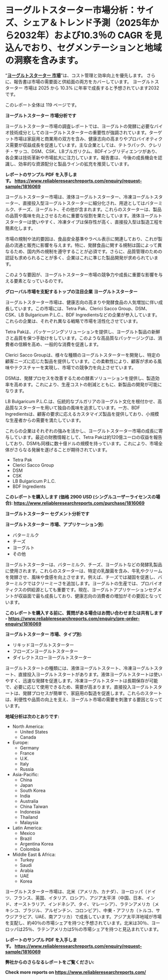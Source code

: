 <p><h1>ヨーグルトスターター市場分析：サイズ、シェア＆トレンド予測（2025年から2032年）および10.3％の CAGR を見込んでおり、セグメンテーションと地域の洞察を含みます。</h1></p><p>&ldquo;<strong><a href="https://www.reliableresearchreports.com/yogurt-starter-r1816069?utm_campaign=107&utm_medium=9&utm_source=Github&utm_content=ia&utm_term=25022025&utm_id=yogurt-starter">ヨーグルトスターター 市場</a></strong>&rdquo;は、コスト管理と効率向上を優先します。 さらに、報告書は市場の需要面と供給面の両方をカバーしています。 ヨーグルトスターター 市場は 2025 から 10.3% に年率で成長すると予想されています2032 です。</p>
<p>このレポート全体は 119 ページです。</p>
<p><strong>ヨーグルトスターター 市場分析です</strong></p>
<p><p>ヨーグルトスターター市場の調査レポートでは、ヨーグルトの発酵に必要なバイオ技術成分としてのヨーグルトスターターの重要性が強調されています。ターゲット市場は家庭用と商業用の双方を含み、健康志向の高まりやプロバイオティクス需要が収益成長を促進しています。主な企業としては、テトラパック、クレリチ・サッコ、DSM、CSK、LBブルガリクム、BDFイングリディエンツがあり、各企業は技術革新や市場拡大に注力しています。報告書は、今後の成長機会を認識し、効率的な資源配分と製品ラインの拡充を推奨しています。</p></p>
<p><strong>レポートのサンプル PDF を入手します。&nbsp;<a href="https://www.reliableresearchreports.com/enquiry/request-sample/1816069?utm_campaign=107&utm_medium=9&utm_source=Github&utm_content=ia&utm_term=25022025&utm_id=yogurt-starter">https://www.reliableresearchreports.com/enquiry/request-sample/1816069</a></strong></p>
<p><p>ヨーグルトスターター市場は、液体ヨーグルトスターター、冷凍ヨーグルトスターター、直接投入型ヨーグルトスターターに細分化され、用途としてはバターミルク、チーズ、ヨーグルト、その他が含まれます。これらのスターターは、製品の品質や風味を向上させるために重要な役割を果たしています。液体ヨーグルトスターターは使いやすく、冷凍タイプは保存性が高く、直接投入型は製造工程を簡素化します。</p><p>市場の規制や法的要因は、食品安全基準やラベル表示に関連しており、これが製品の流通と販売に影響を与えます。特に、発酵食品に関する規制は国によって異なるため、国内外の規制を遵守することが必須です。さらに、品質管理のための認証も求められることが多く、企業はこれに準じた製品開発が求められています。</p><p>このような要因が、ヨーグルトスターター市場の競争力や成長に重要な影響を与える要素となっているのです。</p></p>
<p><strong>グローバル市場を支配するトップの注目企業 ヨーグルトスターター</strong></p>
<p><p>ヨーグルトスターター市場は、健康志向の高まりや発酵食品の人気増加に伴い成長しています。この市場には、Tetra Pak、Clerici Sacco Group、DSM、CSK、LB Bulgaricum P.L.C.、BDF Ingredientsなどの企業が参入しています。これらの企業は、それぞれ異なる戦略で市場を活性化させています。</p><p>Tetra Pakは、パッケージングソリューションを提供し、ヨーグルト製品の新鮮さと品質を保つ手助けをしています。このような高品質なパッケージングは、消費者の信頼を高め、一般的な消費を促進します。</p><p>Clerici Sacco Groupは、様々な種類のヨーグルトスターターを開発し、特定の顧客ニーズに応じた製品を提供しています。この柔軟性により、顧客が求める風味やテクスチャーを実現し、市場での競争力を向上させています。</p><p>DSMは、発酵プロセスを改善するための酵素ソリューションを提供し、製造効率を高めます。これにより、生産コストの削減とともに、新製品の開発が可能になります。</p><p>LB Bulgaricum P.L.C.は、伝統的なブルガリアのヨーグルト文化を根付かせ、高品質なスターターを用いて独自の風味を追求しています。一方、BDF Ingredientsは、顧客の要求に応えるカスタマイズ製品を提供しており、小規模な生産者からの需要を満たしています。</p><p>これらの企業はそれぞれの強みを活かし、ヨーグルトスターター市場の成長に寄与しています。最近の財務情報として、Tetra Pakは約120億ユーロの収益を報告しており、DSMも同様に数十億ドルの規模を持っています。これにより、市場全体がさらなる発展を遂げることが期待されています。</p></p>
<p><ul><li>Tetra Pak</li><li>Clerici Sacco Group</li><li>DSM</li><li>CSK</li><li>LB Bulgaricum P.L.C.</li><li>BDF Ingredients</li></ul></p>
<p><strong>このレポートを購入します (価格 2900 USD (シングルユーザーライセンスの場合):&nbsp;<a href="https://www.reliableresearchreports.com/purchase/1816069?utm_campaign=107&utm_medium=9&utm_source=Github&utm_content=ia&utm_term=25022025&utm_id=yogurt-starter">https://www.reliableresearchreports.com/purchase/1816069</a></strong></p>
<p><strong>ヨーグルトスターター セグメント分析です</strong></p>
<p><strong>ヨーグルトスターター 市場、アプリケーション別:</strong></p>
<p><ul><li>バターミルク</li><li>チーズ</li><li>ヨーグルト</li><li>その他</li></ul></p>
<p><p>ヨーグルトスターターは、バターミルク、チーズ、ヨーグルトなどの発酵乳製品に使用されます。これらのスターターは、特定の乳酸菌を含み、牛乳やクリームを発酵させ、風味や食感を向上させます。例えば、チーズでは凝固を促進し、バターミルクではクリーミーさを追加します。ヨーグルトの生産では、プロバイオティクスの供給源としても重要です。現在、ヨーグルトアプリケーションセグメントが収益面で最も成長しており、健康志向の消費者の増加がその要因となっています。</p></p>
<p><strong>このレポートを購入する前に、質問がある場合はお問い合わせまたは共有します - <a href="https://www.reliableresearchreports.com/enquiry/pre-order-enquiry/1816069?utm_campaign=107&utm_medium=9&utm_source=Github&utm_content=ia&utm_term=25022025&utm_id=yogurt-starter">https://www.reliableresearchreports.com/enquiry/pre-order-enquiry/1816069</a></strong></p>
<p><strong>ヨーグルトスターター 市場、タイプ別:</strong></p>
<p><ul><li>リキッドヨーグルトスターター</li><li>フローズンヨーグルトスターター</li><li>ダイレクトスローヨーグルトスターター</li></ul></p>
<p><p>ヨーグルトスタートの種類には、液体ヨーグルトスタート、冷凍ヨーグルトスタート、直接投入ヨーグルトスタートがあります。液体ヨーグルトスタートは使いやすく、迅速な発酵を促進します。冷凍ヨーグルトスタートは長期保存が可能で、必要に応じて使用できるため、需要が高まります。直接投入ヨーグルトスタートは、発酵プロセスが簡単で、家庭用の製造を促進します。これらのスタートは、利便性や品質の向上を支え、ヨーグルト市場の需要を刺激する要因となっています。</p></p>
<p><strong>地域分析は次のとおりです:</strong></p>
<p><ul>
    <li>
        North America:
        <ul>
            <li>United States</li>
            <li>Canada</li>
        </ul>
    </li>
    <li>
        Europe:
        <ul>
            <li>Germany</li>
            <li>France</li>
            <li>U.K.</li>
            <li>Italy</li>
            <li>Russia</li>
        </ul>
    </li>
    <li>
        Asia-Pacific:
        <ul>
            <li>China</li>
            <li>Japan</li>
            <li>South Korea</li>
            <li>India</li>
            <li>Australia</li>
            <li>China Taiwan</li>
            <li>Indonesia</li>
            <li>Thailand</li>
            <li>Malaysia</li>
        </ul>
    </li>
    <li>
        Latin America:
        <ul>
            <li>Mexico</li>
            <li>Brazil</li>
            <li>Argentina Korea</li>
            <li>Colombia</li>
        </ul>
    </li>
    <li>
        Middle East & Africa:
        <ul>
            <li>Turkey</li>
            <li>Saudi</li>
            <li>Arabia</li>
            <li>UAE</li>
            <li>Korea</li>
        </ul>
    </li>
    </ul></p>
<p><p>ヨーグルトスターター市場は、北米（アメリカ、カナダ）、ヨーロッパ（ドイツ、フランス、英国、イタリア、ロシア）、アジア太平洋（中国、日本、インド、オーストラリア、インドネシア、タイ、マレーシア）、ラテンアメリカ（メキシコ、ブラジル、アルゼンチン、コロンビア）、中東・アフリカ（トルコ、サウジアラビア、UAE、南アフリカ）で成長しています。アジア太平洋地域が市場を支配し、約40％の市場シェアを持つと予想されています。北米は30％、ヨーロッパは25％、ラテンアメリカは5％の市場シェアを持つと見込まれています。</p></p>
<p><strong>レポートのサンプル PDF を入手します。&nbsp;<a href="https://www.reliableresearchreports.com/enquiry/request-sample/1816069?utm_campaign=107&utm_medium=9&utm_source=Github&utm_content=ia&utm_term=25022025&utm_id=yogurt-starter">https://www.reliableresearchreports.com/enquiry/request-sample/1816069</a></strong></p>
<p><strong></strong></p>
<p><strong></strong></p>
<p><strong></strong></p>
<p><strong></strong></p>
<p><strong>弊社からのさらなるレポートをご覧ください:</strong></p>
<p><strong>Check more reports on <a href="https://www.reliableresearchreports.com/?utm_campaign=107&utm_medium=9&utm_source=Github&utm_content=ia&utm_term=25022025&utm_id=yogurt-starter">https://www.reliableresearchreports.com/</a></strong></p>